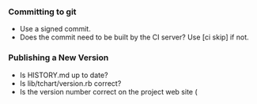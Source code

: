 ### Committing to git
- Use a signed commit.
- Does the commit need to be built by the CI server?  Use [ci skip] if not.

### Publishing a New Version
- Is HISTORY.md up to date?
- Is lib/tchart/version.rb correct?
- Is the version number correct on the project web site (<title> and in the header)?
- Is the copyright date correct on the project web site (in the footer)?
- Does the version under Installation in README match what is in lib/tchart/version.rb?
- Check git status.
- Check travis-lint.
- Force a build on travis-ci.org; did the build pass?
- git tag -s X.Y.Z -m 'description of release'
- gem push tchart-X.Y.Z.gem
- Is rubygems.org showing the pushed version?
- Are the 'build' and 'gem version' badges up to date on the README in github?
- Install the gem in a clean environment and run a quick test against a small input file.
